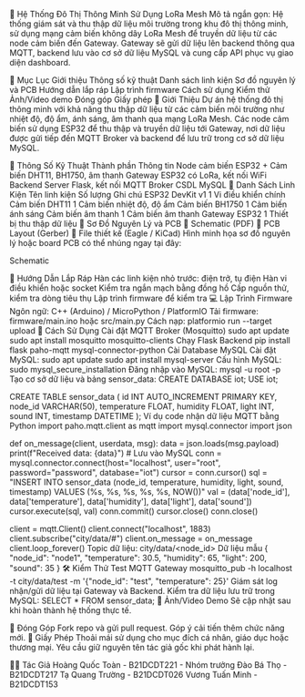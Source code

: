 🔌 Hệ Thống Đô Thị Thông Minh Sử Dụng LoRa Mesh
Mô tả ngắn gọn: Hệ thống giám sát và thu thập dữ liệu môi trường trong khu đô thị thông minh, sử dụng mạng cảm biến không dây LoRa Mesh để truyền dữ liệu từ các node cảm biến đến Gateway. Gateway sẽ gửi dữ liệu lên backend thông qua MQTT, backend lưu vào cơ sở dữ liệu MySQL và cung cấp API phục vụ giao diện dashboard.

📑 Mục Lục
Giới thiệu
Thông số kỹ thuật
Danh sách linh kiện
Sơ đồ nguyên lý và PCB
Hướng dẫn lắp ráp
Lập trình firmware
Cách sử dụng
Kiểm thử
Ảnh/Video demo
Đóng góp
Giấy phép
👋 Giới Thiệu
Dự án hệ thống đô thị thông minh với khả năng thu thập dữ liệu từ các cảm biến môi trường như nhiệt độ, độ ẩm, ánh sáng, âm thanh qua mạng LoRa Mesh. Các node cảm biến sử dụng ESP32 để thu thập và truyền dữ liệu tới Gateway, nơi dữ liệu được gửi tiếp đến MQTT Broker và backend để lưu trữ trong cơ sở dữ liệu MySQL.

📐 Thông Số Kỹ Thuật
Thành phần	Thông tin
Node cảm biến	ESP32 + Cảm biến DHT11, BH1750, âm thanh
Gateway	ESP32 có LoRa, kết nối WiFi
Backend	Server Flask, kết nối MQTT Broker
CSDL	MySQL
🧰 Danh Sách Linh Kiện
Tên linh kiện	Số lượng	Ghi chú
ESP32 DevKit v1	1	Vi điều khiển chính
Cảm biến DHT11	1	Cảm biến nhiệt độ, độ ẩm
Cảm biến BH1750	1	Cảm biến ánh sáng
Cảm biến âm thanh	1	Cảm biến âm thanh
Gateway ESP32	1	Thiết bị thu thập dữ liệu
🔧 Sơ Đồ Nguyên Lý và PCB
📎 Schematic (PDF)
📎 PCB Layout (Gerber)
📎 File thiết kế (Eagle / KiCad)
Hình minh họa sơ đồ nguyên lý hoặc board PCB có thể nhúng ngay tại đây:

Schematic

🔩 Hướng Dẫn Lắp Ráp
Hàn các linh kiện nhỏ trước: điện trở, tụ điện
Hàn vi điều khiển hoặc socket
Kiểm tra ngắn mạch bằng đồng hồ
Cấp nguồn thử, kiểm tra dòng tiêu thụ
Lập trình firmware để kiểm tra
💻 Lập Trình Firmware
Ngôn ngữ: C++ (Arduino) / MicroPython / PlatformIO
Tải firmware: firmware/main.ino hoặc src/main.py
Cách nạp:
platformio run --target upload
📖 Cách Sử Dụng
Cài đặt MQTT Broker (Mosquitto)
sudo apt update
sudo apt install mosquitto mosquitto-clients
Chạy Flask Backend
pip install flask paho-mqtt mysql-connector-python
Cài Database MySQL
Cài đặt MySQL:
sudo apt update
sudo apt install mysql-server
Cấu hình MySQL:
sudo mysql_secure_installation
Đăng nhập vào MySQL:
mysql -u root -p
Tạo cơ sở dữ liệu và bảng sensor_data:
CREATE DATABASE iot;
USE iot;

CREATE TABLE sensor_data (
  id INT AUTO_INCREMENT PRIMARY KEY,
  node_id VARCHAR(50),
  temperature FLOAT,
  humidity FLOAT,
  light INT,
  sound INT,
  timestamp DATETIME
);
Ví dụ code nhận dữ liệu MQTT bằng Python
import paho.mqtt.client as mqtt
import mysql.connector
import json

def on_message(client, userdata, msg):
    data = json.loads(msg.payload)
    print(f"Received data: {data}")
    # Lưu vào MySQL
    conn = mysql.connector.connect(host="localhost", user="root", password="password", database="iot")
    cursor = conn.cursor()
    sql = "INSERT INTO sensor_data (node_id, temperature, humidity, light, sound, timestamp) VALUES (%s, %s, %s, %s, %s, NOW())"
    val = (data['node_id'], data['temperature'], data['humidity'], data['light'], data['sound'])
    cursor.execute(sql, val)
    conn.commit()
    cursor.close()
    conn.close()

client = mqtt.Client()
client.connect("localhost", 1883)
client.subscribe("city/data/#")
client.on_message = on_message
client.loop_forever()
Topic dữ liệu: city/data/<node_id>
Dữ liệu mẫu
{
  "node_id": "node1",
  "temperature": 30.5,
  "humidity": 65,
  "light": 200,
  "sound": 35
}
🛠️ Kiểm Thử
Test MQTT Gateway
mosquitto_pub -h localhost -t city/data/test -m '{"node_id": "test", "temperature": 25}'
Giám sát log nhận/gửi dữ liệu tại Gateway và Backend.
Kiểm tra dữ liệu lưu trữ trong MySQL:
SELECT * FROM sensor_data;
📸 Ảnh/Video Demo
Sẽ cập nhật sau khi hoàn thành hệ thống thực tế.

🤝 Đóng Góp
Fork repo và gửi pull request.
Góp ý cải tiến thêm chức năng mới.
📜 Giấy Phép
Thoải mái sử dụng cho mục đích cá nhân, giáo dục hoặc thương mại.
Yêu cầu giữ nguyên tên tác giả gốc khi phát hành lại.

👨‍💻 Tác Giả
Hoàng Quốc Toàn - B21DCDT221 - Nhóm trưởng
Đào Bá Thọ - B21DCDT217
Tạ Quang Trường - B21DCDT026
Vương Tuấn Minh - B21DCDT153
